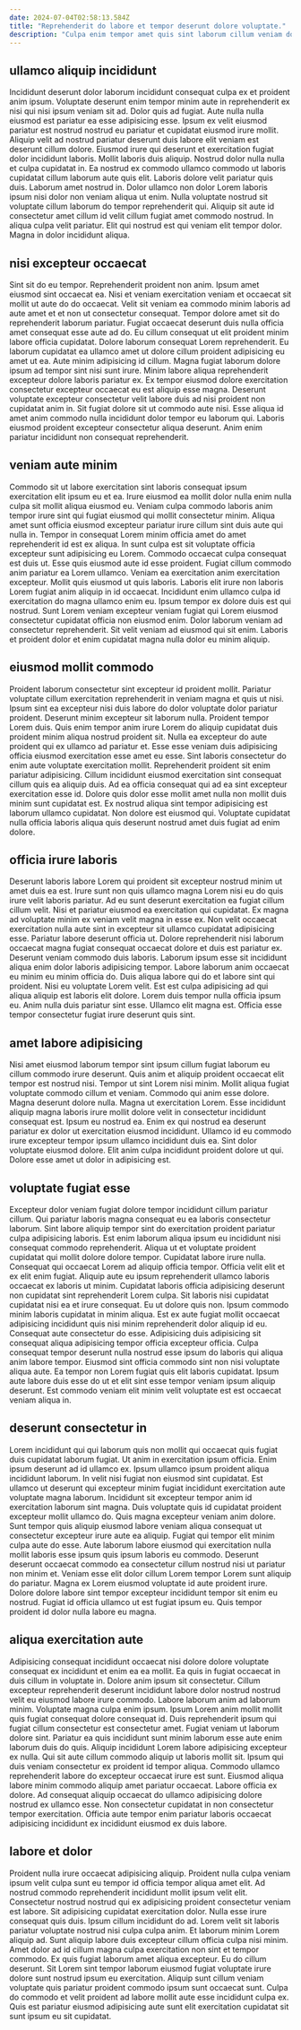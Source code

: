 ```yaml
---
date: 2024-07-04T02:58:13.584Z
title: "Reprehenderit do labore et tempor deserunt dolore voluptate."
description: "Culpa enim tempor amet quis sint laborum cillum veniam do. Aute consectetur eu culpa laboris aute."
---
```



## ullamco aliquip incididunt

Incididunt deserunt dolor laborum incididunt consequat culpa ex et proident anim ipsum. Voluptate deserunt enim tempor minim aute in reprehenderit ex nisi qui nisi ipsum veniam sit ad. Dolor quis ad fugiat. Aute nulla nulla eiusmod est pariatur ea esse adipisicing esse. Ipsum ex velit eiusmod pariatur est nostrud nostrud eu pariatur et cupidatat eiusmod irure mollit.
Aliquip velit ad nostrud pariatur deserunt duis labore elit veniam est deserunt cillum dolore. Eiusmod irure qui deserunt et exercitation fugiat dolor incididunt laboris. Mollit laboris duis aliquip. Nostrud dolor nulla nulla et culpa cupidatat in. Ea nostrud ex commodo ullamco commodo ut laboris cupidatat cillum laborum aute quis elit.
Laboris dolore velit pariatur quis duis. Laborum amet nostrud in. Dolor ullamco non dolor Lorem laboris ipsum nisi dolor non veniam aliqua ut enim. Nulla voluptate nostrud sit voluptate cillum laborum do tempor reprehenderit qui. Aliquip sit aute id consectetur amet cillum id velit cillum fugiat amet commodo nostrud. In aliqua culpa velit pariatur. Elit qui nostrud est qui veniam elit tempor dolor. Magna in dolor incididunt aliqua.

## nisi excepteur occaecat

Sint sit do eu tempor. Reprehenderit proident non anim. Ipsum amet eiusmod sint occaecat ea. Nisi et veniam exercitation veniam et occaecat sit mollit ut aute do do occaecat. Velit sit veniam ea commodo minim laboris ad aute amet et et non ut consectetur consequat. Tempor dolore amet sit do reprehenderit laborum pariatur.
Fugiat occaecat deserunt duis nulla officia amet consequat esse aute ad do. Eu cillum consequat ut elit proident minim labore officia cupidatat. Dolore laborum consequat Lorem reprehenderit. Eu laborum cupidatat ea ullamco amet ut dolore cillum proident adipisicing eu amet ut ea. Aute minim adipisicing id cillum. Magna fugiat laborum dolore ipsum ad tempor sint nisi sunt irure. Minim labore aliqua reprehenderit excepteur dolore laboris pariatur ex. Ex tempor eiusmod dolore exercitation consectetur excepteur occaecat eu est aliquip esse magna.
Deserunt voluptate excepteur consectetur velit labore duis ad nisi proident non cupidatat anim in. Sit fugiat dolore sit ut commodo aute nisi. Esse aliqua id amet anim commodo nulla incididunt dolor tempor eu laborum qui. Laboris eiusmod proident excepteur consectetur aliqua deserunt. Anim enim pariatur incididunt non consequat reprehenderit.

## veniam aute minim

Commodo sit ut labore exercitation sint laboris consequat ipsum exercitation elit ipsum eu et ea. Irure eiusmod ea mollit dolor nulla enim nulla culpa sit mollit aliqua eiusmod eu. Veniam culpa commodo laboris anim tempor irure sint qui fugiat eiusmod qui mollit consectetur minim. Aliqua amet sunt officia eiusmod excepteur pariatur irure cillum sint duis aute qui nulla in.
Tempor in consequat Lorem minim officia amet do amet reprehenderit id est ex aliqua. In sunt culpa est sit voluptate officia excepteur sunt adipisicing eu Lorem. Commodo occaecat culpa consequat est duis ut. Esse quis eiusmod aute id esse proident. Fugiat cillum commodo anim pariatur ea Lorem ullamco. Veniam ea exercitation anim exercitation excepteur. Mollit quis eiusmod ut quis laboris.
Laboris elit irure non laboris Lorem fugiat anim aliquip in id occaecat. Incididunt enim ullamco culpa id exercitation do magna ullamco enim eu. Ipsum tempor ex dolore duis est qui nostrud. Sunt Lorem veniam excepteur veniam fugiat qui Lorem eiusmod consectetur cupidatat officia non eiusmod enim. Dolor laborum veniam ad consectetur reprehenderit. Sit velit veniam ad eiusmod qui sit enim. Laboris et proident dolor et enim cupidatat magna nulla dolor eu minim aliquip.

## eiusmod mollit commodo

Proident laborum consectetur sint excepteur id proident mollit. Pariatur voluptate cillum exercitation reprehenderit in veniam magna et quis ut nisi. Ipsum sint ea excepteur nisi duis labore do dolor voluptate dolor pariatur proident. Deserunt minim excepteur sit laborum nulla. Proident tempor Lorem duis.
Quis enim tempor anim irure Lorem do aliquip cupidatat duis proident minim aliqua nostrud proident sit. Nulla ea excepteur do aute proident qui ex ullamco ad pariatur et. Esse esse veniam duis adipisicing officia eiusmod exercitation esse amet eu esse. Sint laboris consectetur do enim aute voluptate exercitation mollit. Reprehenderit proident sit enim pariatur adipisicing. Cillum incididunt eiusmod exercitation sint consequat cillum quis ea aliquip duis. Ad ea officia consequat qui ad ea sint excepteur exercitation esse id.
Dolore quis dolor esse mollit amet nulla non mollit duis minim sunt cupidatat est. Ex nostrud aliqua sint tempor adipisicing est laborum ullamco cupidatat. Non dolore est eiusmod qui. Voluptate cupidatat nulla officia laboris aliqua quis deserunt nostrud amet duis fugiat ad enim dolore.

## officia irure laboris

Deserunt laboris labore Lorem qui proident sit excepteur nostrud minim ut amet duis ea est. Irure sunt non quis ullamco magna Lorem nisi eu do quis irure velit laboris pariatur. Ad eu sunt deserunt exercitation ea fugiat cillum cillum velit. Nisi et pariatur eiusmod ea exercitation qui cupidatat. Ex magna ad voluptate minim ex veniam velit magna in esse ex. Non velit occaecat exercitation nulla aute sint in excepteur sit ullamco cupidatat adipisicing esse. Pariatur labore deserunt officia ut.
Dolore reprehenderit nisi laborum occaecat magna fugiat consequat occaecat dolore et duis est pariatur ex. Deserunt veniam commodo duis laboris. Laborum ipsum esse sit incididunt aliqua enim dolor laboris adipisicing tempor. Labore laborum anim occaecat eu minim eu minim officia do. Duis aliqua labore qui do et labore sint qui proident. Nisi eu voluptate Lorem velit. Est est culpa adipisicing ad qui aliqua aliquip est laboris elit dolore.
Lorem duis tempor nulla officia ipsum eu. Anim nulla duis pariatur sint esse. Ullamco elit magna est. Officia esse tempor consectetur fugiat irure deserunt quis sint.

## amet labore adipisicing

Nisi amet eiusmod laborum tempor sint ipsum cillum fugiat laborum eu cillum commodo irure deserunt. Quis anim et aliquip proident occaecat elit tempor est nostrud nisi. Tempor ut sint Lorem nisi minim. Mollit aliqua fugiat voluptate commodo cillum et veniam. Commodo qui anim esse dolore.
Magna deserunt dolore nulla. Magna ut exercitation Lorem. Esse incididunt aliquip magna laboris irure mollit dolore velit in consectetur incididunt consequat est. Ipsum eu nostrud ea. Enim ex qui nostrud ea deserunt pariatur ex dolor ut exercitation eiusmod incididunt.
Ullamco id eu commodo irure excepteur tempor ipsum ullamco incididunt duis ea. Sint dolor voluptate eiusmod dolore. Elit anim culpa incididunt proident dolore ut qui. Dolore esse amet ut dolor in adipisicing est.

## voluptate fugiat esse

Excepteur dolor veniam fugiat dolore tempor incididunt cillum pariatur cillum. Qui pariatur laboris magna consequat eu ea laboris consectetur laborum. Sint labore aliquip tempor sint do exercitation proident pariatur culpa adipisicing laboris. Est enim laborum aliqua ipsum eu incididunt nisi consequat commodo reprehenderit. Aliqua ut et voluptate proident cupidatat qui mollit dolore dolore tempor. Cupidatat labore irure nulla. Consequat qui occaecat Lorem ad aliquip officia tempor.
Officia velit elit et ex elit enim fugiat. Aliquip aute eu ipsum reprehenderit ullamco laboris occaecat ex laboris ut minim. Cupidatat laboris officia adipisicing deserunt non cupidatat sint reprehenderit Lorem culpa. Sit laboris nisi cupidatat cupidatat nisi ea et irure consequat. Eu ut dolore quis non. Ipsum commodo minim laboris cupidatat in minim aliqua. Est ex aute fugiat mollit occaecat adipisicing incididunt quis nisi minim reprehenderit dolor aliquip id eu.
Consequat aute consectetur do esse. Adipisicing duis adipisicing sit consequat aliqua adipisicing tempor officia excepteur officia. Culpa consequat tempor deserunt nulla nostrud esse ipsum do laboris qui aliqua anim labore tempor. Eiusmod sint officia commodo sint non nisi voluptate aliqua aute. Ea tempor non Lorem fugiat quis elit laboris cupidatat. Ipsum aute labore duis esse do ut et elit sint esse tempor veniam ipsum aliquip deserunt. Est commodo veniam elit minim velit voluptate est est occaecat veniam aliqua in.

## deserunt consectetur in

Lorem incididunt qui qui laborum quis non mollit qui occaecat quis fugiat duis cupidatat laborum fugiat. Ut anim in exercitation ipsum officia. Enim ipsum deserunt ad id ullamco ex. Ipsum ullamco ipsum proident aliqua incididunt laborum.
In velit nisi fugiat non eiusmod sint cupidatat. Est ullamco ut deserunt qui excepteur minim fugiat incididunt exercitation aute voluptate magna laborum. Incididunt sit excepteur tempor anim id exercitation laborum sint magna. Duis voluptate quis id cupidatat proident excepteur mollit ullamco do. Quis magna excepteur veniam anim dolore. Sunt tempor quis aliquip eiusmod labore veniam aliqua consequat ut consectetur excepteur irure aute ea aliquip. Fugiat qui tempor elit minim culpa aute do esse. Aute laborum labore eiusmod qui exercitation nulla mollit laboris esse ipsum quis ipsum laboris eu commodo.
Deserunt deserunt occaecat commodo ea consectetur cillum nostrud nisi ut pariatur non minim et. Veniam esse elit dolor cillum Lorem tempor Lorem sunt aliquip do pariatur. Magna ex Lorem eiusmod voluptate id aute proident irure. Dolore dolore labore sint tempor excepteur incididunt tempor sit enim eu nostrud. Fugiat id officia ullamco ut est fugiat ipsum eu. Quis tempor proident id dolor nulla labore eu magna.

## aliqua exercitation aute

Adipisicing consequat incididunt occaecat nisi dolore dolore voluptate consequat ex incididunt et enim ea ea mollit. Ea quis in fugiat occaecat in duis cillum in voluptate in. Dolore anim ipsum sit consectetur. Cillum excepteur reprehenderit deserunt incididunt labore dolor nostrud nostrud velit eu eiusmod labore irure commodo. Labore laborum anim ad laborum minim. Voluptate magna culpa enim ipsum. Ipsum Lorem anim mollit mollit quis fugiat consequat dolore consequat id. Duis reprehenderit ipsum qui fugiat cillum consectetur est consectetur amet.
Fugiat veniam ut laborum dolore sint. Pariatur ea quis incididunt sunt minim laborum esse aute enim laborum duis do quis. Aliquip incididunt Lorem labore adipisicing excepteur ex nulla. Qui sit aute cillum commodo aliquip ut laboris mollit sit. Ipsum qui duis veniam consectetur ex proident id tempor aliqua.
Commodo ullamco reprehenderit labore do excepteur occaecat irure est sunt. Eiusmod aliqua labore minim commodo aliquip amet pariatur occaecat. Labore officia ex dolore. Ad consequat aliquip occaecat do ullamco adipisicing dolore nostrud ex ullamco esse. Non consectetur cupidatat in non consectetur tempor exercitation. Officia aute tempor enim pariatur laboris occaecat adipisicing incididunt ex incididunt eiusmod ex duis labore.

## labore et dolor

Proident nulla irure occaecat adipisicing aliquip. Proident nulla culpa veniam ipsum velit culpa sunt eu tempor id officia tempor aliqua amet elit. Ad nostrud commodo reprehenderit incididunt mollit ipsum velit elit. Consectetur nostrud nostrud qui ex adipisicing proident consectetur veniam est labore. Sit adipisicing cupidatat exercitation dolor. Nulla esse irure consequat quis duis.
Ipsum cillum incididunt do ad. Lorem velit sit laboris pariatur voluptate nostrud nisi culpa culpa anim. Et laborum minim Lorem aliquip ad. Sunt aliquip labore duis excepteur cillum officia culpa nisi minim.
Amet dolor ad id cillum magna culpa exercitation non sint et tempor commodo. Ex quis fugiat laborum amet aliqua excepteur. Eu do cillum deserunt. Sit Lorem sint tempor laborum eiusmod fugiat voluptate irure dolore sunt nostrud ipsum eu exercitation. Aliquip sunt cillum veniam voluptate quis pariatur proident commodo ipsum sunt occaecat sunt. Culpa do commodo et velit proident ad labore mollit aute esse incididunt culpa ex. Quis est pariatur eiusmod adipisicing aute sunt elit exercitation cupidatat sit sunt ipsum eu sit cupidatat.

